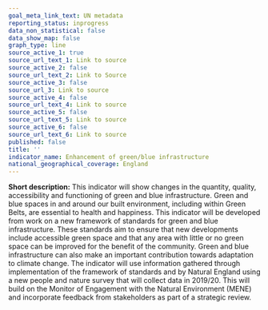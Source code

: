```yaml
---
goal_meta_link_text: UN metadata
reporting_status: inprogress
data_non_statistical: false
data_show_map: false
graph_type: line
source_active_1: true
source_url_text_1: Link to source
source_active_2: false
source_url_text_2: Link to Source
source_active_3: false
source_url_3: Link to source
source_active_4: false
source_url_text_4: Link to source
source_active_5: false
source_url_text_5: Link to source
source_active_6: false
source_url_text_6: Link to source
published: false
title: ''
indicator_name: Enhancement of green/blue infrastructure
national_geographical_coverage: England
---
```

**Short description:** This indicator will show changes in the quantity, quality, accessibility and functioning of green and blue infrastructure. Green and blue spaces in and around our built environment, including within Green Belts, are essential to health and happiness. This indicator will be developed from work on a new framework of standards for green and blue infrastructure. These standards aim to ensure that new developments include accessible green space and that any area with little or no green space can be improved for the benefit of the community. Green and blue infrastructure can also make an important contribution towards adaptation to climate change. The indicator will use information gathered through implementation of the framework of standards and by Natural England using a new people and nature survey that will collect data in 2019/20. This will build on the Monitor of Engagement with the Natural Environment (MENE) and incorporate feedback from stakeholders as part of a strategic review.